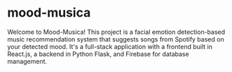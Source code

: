 # mood-musica
Welcome to Mood-Musica! This project is a facial emotion detection-based music recommendation system that suggests songs from Spotify based on your detected mood. It's a full-stack application with a frontend built in React.js, a backend in Python Flask, and Firebase for database management.

